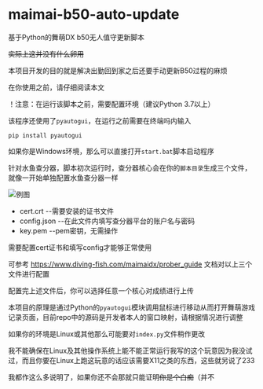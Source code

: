 # maimai-b50-auto-update
基于Python的舞萌DX b50无人值守更新脚本

~~实际上这并没有什么卵用~~

本项目开发的目的就是解决出勤回到家之后还要手动更新B50过程的麻烦

在你使用之前，请仔细阅读本文

！注意：在运行该脚本之前，需要配置环境（建议Python 3.7以上）

该程序还使用了`pyautogui`，在运行之前需要在终端吗内输入

    pip install pyautogui

如果你是Windows环境，那么可以直接打开`start.bat`脚本启动程序

针对水鱼查分器，脚本初次运行时，查分器核心会在你的`脚本目录`生成三个文件，就像一开始单独配置水鱼查分器一样

![例图](https://i0.imgs.ovh/2023/10/26/Fsaco.png "例图")

- cert.crt  --需要安装的证书文件
- config.json  --在此文件内填写查分器平台的账户名与密码
- key.pem  --pem密钥，无需操作

需要配置cert证书和填写config才能够正常使用

可参考 https://www.diving-fish.com/maimaidx/prober_guide 文档对以上三个文件进行配置

配置完上述文件后，你可以选择任意一个核心对成绩进行上传

本项目的原理是通过Python的`pyautogui`模块调用鼠标进行移动从而打开舞萌游戏记录页面，目前repo中的源码是开发者本人的窗口映射，请根据情况进行调整

如果你的环境是Linux或其他那么可能要对`index.py`文件稍作更改

我不能确保在Linux及其他操作系统上能不能正常运行我写的这个玩意因为我没试过，而且你要在Linux上跑这玩意的话应该需要X11之类的东西，这些就另说了233

我都作这么多说明了，如果你还不会那就只能证明~~你是个白痴~~（并不
